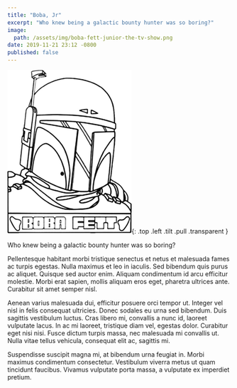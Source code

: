 ```yaml
---
title: "Boba, Jr"
excerpt: "Who knew being a galactic bounty hunter was so boring?"
image:
  path: /assets/img/boba-fett-junior-the-tv-show.png
date: 2019-11-21 23:12 -0800
published: false
---
```


![Boba Fett](/assets/img/boba-fett-junior-the-tv-show.png){: .top .left .tilt .pull .transparent }

Who knew being a galactic bounty hunter was so boring?

Pellentesque habitant morbi tristique senectus et netus et malesuada fames ac turpis egestas. Nulla maximus et leo in iaculis. Sed bibendum quis purus ac aliquet. Quisque sed auctor enim. Aliquam condimentum id arcu efficitur molestie. Morbi erat sapien, mollis aliquam eros eget, pharetra ultrices ante. Curabitur sit amet semper nisl.

Aenean varius malesuada dui, efficitur posuere orci tempor ut. Integer vel nisl in felis consequat ultricies. Donec sodales eu urna sed bibendum. Duis sagittis vestibulum luctus. Cras libero mi, convallis a nunc id, laoreet vulputate lacus. In ac mi laoreet, tristique diam vel, egestas dolor. Curabitur eget nisi nisi. Fusce dictum turpis massa, nec malesuada mi convallis ut. Nulla vitae tellus vehicula, consequat elit ac, sagittis mi.

Suspendisse suscipit magna mi, at bibendum urna feugiat in. Morbi maximus condimentum consectetur. Vestibulum viverra metus ut quam tincidunt faucibus. Vivamus vulputate porta massa, a vulputate ex imperdiet pretium.
